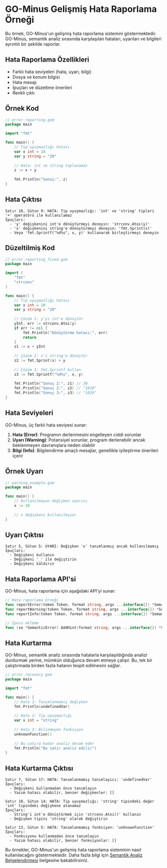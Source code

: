 # GO-Minus Gelişmiş Hata Raporlama Örneği

Bu örnek, GO-Minus'un gelişmiş hata raporlama sistemini göstermektedir. GO-Minus, semantik analiz sırasında karşılaşılan hataları, uyarıları ve bilgileri ayrıntılı bir şekilde raporlar.

## Hata Raporlama Özellikleri

- Farklı hata seviyeleri (hata, uyarı, bilgi)
- Dosya ve konum bilgisi
- Hata mesajı
- İpuçları ve düzeltme önerileri
- Renkli çıktı

## Örnek Kod

```go
// error_reporting.gom
package main

import "fmt"

func main() {
    // Tip uyuşmazlığı hatası
    var x int = 10
    var y string = "20"
    
    // Hata: int ve string toplanamaz
    z := x + y
    
    fmt.Println("Sonuç:", z)
}
```

## Hata Çıktısı

```
Satır 10, Sütun 9: HATA: Tip uyuşmazlığı: 'int' ve 'string' tipleri '+' operatörü ile kullanılamaz
İpuçları:
  - 'y' değişkenini int'e dönüştürmeyi deneyin: 'strconv.Atoi(y)'
  - 'x' değişkenini string'e dönüştürmeyi deneyin: 'fmt.Sprint(x)'
  - Veya 'fmt.Sprintf("%d%s", x, y)' kullanarak birleştirmeyi deneyin
```

## Düzeltilmiş Kod

```go
// error_reporting_fixed.gom
package main

import (
    "fmt"
    "strconv"
)

func main() {
    // Tip uyuşmazlığı hatası
    var x int = 10
    var y string = "20"
    
    // Çözüm 1: y'yi int'e dönüştür
    yInt, err := strconv.Atoi(y)
    if err != nil {
        fmt.Println("Dönüştürme hatası:", err)
        return
    }
    z1 := x + yInt
    
    // Çözüm 2: x'i string'e dönüştür
    z2 := fmt.Sprint(x) + y
    
    // Çözüm 3: fmt.Sprintf kullan
    z3 := fmt.Sprintf("%d%s", x, y)
    
    fmt.Println("Sonuç 1:", z1) // 30
    fmt.Println("Sonuç 2:", z2) // "1020"
    fmt.Println("Sonuç 3:", z3) // "1020"
}
```

## Hata Seviyeleri

GO-Minus, üç farklı hata seviyesi sunar:

1. **Hata (Error)**: Programın derlenmesini engelleyen ciddi sorunlar
2. **Uyarı (Warning)**: Potansiyel sorunlar, program derlenebilir ancak beklenmeyen davranışlara neden olabilir
3. **Bilgi (Info)**: Bilgilendirme amaçlı mesajlar, genellikle iyileştirme önerileri içerir

## Örnek Uyarı

```go
// warning_example.gom
package main

func main() {
    // Kullanılmayan değişken uyarısı
    x := 10
    
    // x değişkeni kullanılmıyor
}
```

## Uyarı Çıktısı

```
Satır 5, Sütun 5: UYARI: Değişken 'x' tanımlanmış ancak kullanılmamış
İpuçları:
  - Değişkeni kullanın
  - Değişkeni '_' ile değiştirin
  - Değişkeni kaldırın
```

## Hata Raporlama API'si

GO-Minus, hata raporlama için aşağıdaki API'yi sunar:

```go
// Hata raporlama örneği
func reportError(token Token, format string, args ...interface{}) *SemanticError
func reportWarning(token Token, format string, args ...interface{}) *SemanticError
func reportInfo(token Token, format string, args ...interface{}) *SemanticError

// İpucu ekleme
func (se *SemanticError) AddHint(format string, args ...interface{}) *SemanticError
```

## Hata Kurtarma

GO-Minus, semantik analiz sırasında hatalarla karşılaşıldığında analizi durdurmak yerine, mümkün olduğunca devam etmeye çalışır. Bu, tek bir çalıştırmada birden fazla hatanın tespit edilmesini sağlar.

```go
// error_recovery.gom
package main

import "fmt"

func main() {
    // Hata 1: Tanımlanmamış değişken
    fmt.Println(undefinedVar)
    
    // Hata 2: Tip uyuşmazlığı
    var x int = "string"
    
    // Hata 3: Bilinmeyen fonksiyon
    unknownFunction()
    
    // Bu satıra kadar analiz devam eder
    fmt.Println("Bu satır analiz edilir")
}
```

## Hata Kurtarma Çıktısı

```
Satır 7, Sütun 17: HATA: Tanımlanmamış tanımlayıcı: 'undefinedVar'
İpuçları:
  - Değişkeni kullanmadan önce tanımlayın
  - Yazım hatası olabilir, benzer değişkenler: []

Satır 10, Sütun 14: HATA: Tip uyuşmazlığı: 'string' tipindeki değer 'int' tipindeki değişkene atanamaz
İpuçları:
  - String'i int'e dönüştürmek için 'strconv.Atoi()' kullanın
  - Değişken tipini 'string' olarak değiştirin

Satır 13, Sütun 5: HATA: Tanımlanmamış fonksiyon: 'unknownFunction'
İpuçları:
  - Fonksiyonu kullanmadan önce tanımlayın
  - Yazım hatası olabilir, benzer fonksiyonlar: []
```

Bu örnekler, GO-Minus'un gelişmiş hata raporlama sisteminin nasıl kullanılacağını göstermektedir. Daha fazla bilgi için [Semantik Analiz Belgelendirmesi](../../docs/reference/semantic-analysis.md) belgesine bakabilirsiniz.
